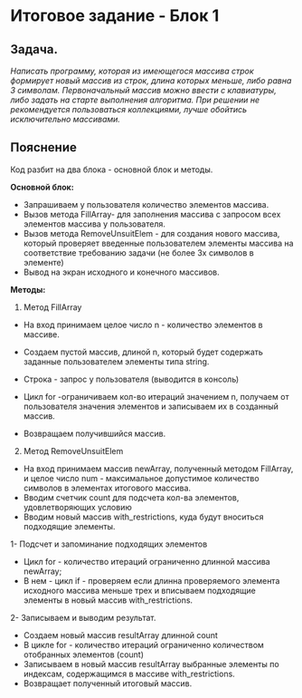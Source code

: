 # Итоговое задание - Блок 1

## Задача.
*Написать программу, которая из имеющегося массива строк формирует новый массив из строк, длина которых меньше, либо равна 3 символам. Первоначальный массив можно ввести с клавиатуры, либо задать на старте выполнения алгоритма. При решении не рекомендуется пользоваться коллекциями, лучше обойтись исключительно массивами.*

## Пояснение

Код разбит на два блока - основной блок и методы.

**Основной блок:**

* Запрашиваем у пользователя количество элементов массива.
* Вызов метода FillArray-  для заполнения массива с запросом всех элементов массива у пользователя.
* Вызов метода RemoveUnsuitElem - для создания нового массива, который проверяет введенные пользователем элементы массива на соответствие требованию задачи (не более 3х символов в элементе)
* Вывод на экран исходного и конечного массивов.

**Методы:**

1. Метод FillArray 
* На вход принимаем целое число n - количество элементов в массиве.
* Создаем пустой массив, длиной n, который будет содержать заданные пользователем элементы типа string.

* Строка - запрос у пользователя (выводится в консоль)
* Цикл for -ограничиваем кол-во итераций значением n, получаем от пользователя значения элементов и записываем их в созданный массив.
* Возвращаем получившийся массив.


2. Метод RemoveUnsuitElem 
* На вход принимаем массив newArray, полученный методом FillArray, и целое число num - максимальное допустимое количество символов в элементах итогового массива.
* Вводим счетчик count для подсчета кол-ва элементов, удовлетворяющих условию
* Вводим новый массив with_restrictions, куда будут вноситься подходящие элементы.

1- Подсчет и запоминание подходящих элементов

* Цикл for -  количество итераций ограниченно длинной массива newArray;
* В нем - цикл if - проверяем если длинна проверяемого элемента исходного массива меньше трех и вписываем подходящие элементы в новый массив with_restrictions.


2- Записываем и выводим результат.
* Создаем новый массив resultArray длинной count 
* В цикле for - количество итераций ограниченно количеством отобранных элементов (count) 
* Записываем в новый массив resultArray выбранные элементы по индексам, содержащимся в массиве with_restrictions.
* Возвращает полученный итоговый массив.


